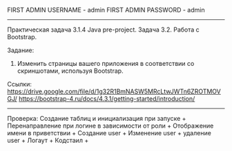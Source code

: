 FIRST ADMIN USERNAME - admin
FIRST ADMIN PASSWORD - admin

____________________________

Практическая задача 3.1.4 Java pre-project. Задача 3.2. Работа с Bootstrap.

Задание:
1. Изменить страницы вашего приложения в соответствии со скриншотами, используя Bootstrap.

Ссылки: https://drive.google.com/file/d/1g32R1BmNASW5MRcLtwJWTn6ZROTMOVGJ/
https://bootstrap-4.ru/docs/4.3.1/getting-started/introduction/

____________________________

Проверка:
Создание таблиц и инициализация при запуске +
Перенаправление при логине в зависимости от роли +
Отображение имени в приветствии +
Создание user +
Изменение user +
удаление user +
Логаут +
Кодстаил +
